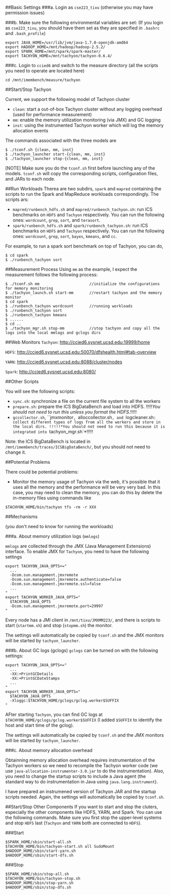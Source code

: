 ##Basic Settings
###a. Login as `cse223_tixu` 
(otherwise you may have permission issues)

###b. Make sure the following environmental variables are set:
(If you login as `cse223_tixu`, you should have them set as they are specified in `.bashrc` and `.bash_profile`)
```
export JAVA_HOME=/usr/lib/jvm/java-1.7.0-openjdk-amd64
export HADOOP_HOME=/mnt/hadoop/hadoop-2.5.2/
export SPARK_HOME=/mnt/spark/spark-master/
export TACHYON_HOME=/mnt/tachyon/tachyon-0.6.4/
```

###c. Login to `ccied6` and switch to the measure directory
(all the scripts you need to operate are located here)
```
cd /mnt/imembench/measure/tachyon
```

##Start/Stop Tachyon

Current, we support the following model of Tachyon cluster

- `clean`: start a out-of-box Tachyon cluster without any logging overhead (used for performance measurement)
- `mm`: enable the memory utilization monitoring (via JMX) and GC logging
- `inst`: using the instrumented Tachyon worker which will log the memory allocation events 

The commands associated with the three models are
```
$ ./tconf.sh {clean, mm, inst}                
$ ./tachyon_launcher start-{clean, mm, inst}  
$ ./tachyon_launcher stop-{clean, mm, inst}
```
[NOTE] Make sure you do the `tconf.sh` first before launching any of the models. `tconf.sh` will copy the corresponding scripts, configuration files, and JARs to each node.

##Run Workloads
Therea are two subdirs, `spark` and `mapred` containing the scripts to run the Spark and MapReduce workloads correspondingly. The scripts ars:
- `mapred/runbench_hdfs.sh` and `mapred/runbench_tachyon.sh`: run ICS benchmarks on `HDFS` and `Tachyon` respectively. You can run the following ones: `wordcount`, `grep`, `sort`, and `terasort`.
- `spark/runbench_hdfs.sh` and `spark/runbench_tachyon.sh`: run ICS benchmarks on `HDFS` and `Tachyon` respectively. You can run the following ones: `wordcount`, `grep`, `sort`, `bayes`, `kmeans`, and `cc`.

For example, to run a spark sort benchmark on top of Tachyon, you can do,
```
$ cd spark
$ ./runbench_tachyon sort     
```

##Measurement Process
Using `mm` as the example, I expect the measurement follows the following process:
```
$ ./tconf.sh mm                      //initialize the configurations for memory monitoring
$ ./tachyon_launch.sh start-mm       //restart tachyon and the memory monitor
$ cd spark  
$ ./runbench_tachyon wordcount       //running workloads
$ ./runbench_tachyon sort  
$ ./runbench_tachyon kmeans  
$ ......
$ cd ..
$ ./tachyon_mgr.sh stop-mm           //stop tachyon and copy all the logs into the local mmlogs and gclogs dirs
```

##Web Monitors
`Tachyon`: http://ccied6.sysnet.ucsd.edu:19999/home

`HDFS`: http://ccied6.sysnet.ucsd.edu:50070/dfshealth.html#tab-overview

`YARN`: http://ccied6.sysnet.ucsd.edu:8088/cluster/nodes

`Spark`: http://ccied6.sysnet.ucsd.edu:8080/

##Other Scripts

You will see the following scripts:
- `sync.sh`: synchronize a file on the current file system to all the workers
- `prepare.sh`: prepare the ICS BigDataBench and load into HDFS. !!!!!*You should not need to run this unless you format the HDFS.*!!!!!
- `gccollector.sh`, ``jmxmonitor`, `alloccollector.sh`, and `logcleaner.sh`: collect different types of logs from all the workers and store in the local dirs. !!!!!*You should not need to run this because it is integrated into `tachyon_mgr.sh`*!!!!!

Note: the ICS BigDataBench is located in `/mnt/imembench/traces/ICSBigDataBench/`, but you should not need to change it.


##Potential Problems

There could be potential problems:
- Monitor the memory usage of Tachyon via the web, it's possible that it uses all the memory and the performance will be very very bad. In this case, you may need to clean the memory, you can do this by delete the in-memory files using commands like
```
$TACHYON_HOME/bin/tachyon tfs -rm -r XXX
```

##Mechanisms 

(you don't need to know for running the workloads)

###a. About memory utilization logs (`mmlogs`)

`mmlogs` are collected through the JMX (Java Management Extensions) interface. To enable JMX for `Tachyon`, you need to
have the following settings
```
export TACHYON_JAVA_OPTS+="
  ...
  -Dcom.sun.management.jmxremote
  -Dcom.sun.management.jmxremote.authenticate=false
  -Dcom.sun.management.jmxremote.ssl=false
  ...
"
export TACHYON_WORKER_JAVA_OPTS="
  $TACHYON_JAVA_OPTS
  -Dcom.sun.management.jmxremote.port=29997
"
```
Every node has a JMI client in ```/mnt/tixu/JMXMM223/```, and there is scripts to start (```startmm.sh```) and stop (```stopmm.sh```) the monitor. 

The settings will automatically be copied by `tconf.sh` and the JMX monitors will be started by `tachyon_launcher`.

###b. About GC logs (gclogs)
`gclogs` can be turned on with the following settings:
```
export TACHYON_JAVA_OPTS+="
  ...
  -XX:+PrintGCDetails
  -XX:+PrintGCDateStamps
  ...
"
export TACHYON_WORKER_JAVA_OPTS="
  $TACHYON_JAVA_OPTS
  -Xloggc:$TACHYON_HOME/gclogs/gclog.worker$SUFFIX
"
```
AFter starting `Tachyon`, you can find GC logs at `$TACHYON_HOME/gclogs/gclog.worker$SUFFIX` (I added `$SUFFIX` to identify the host and start time of the gclog).

The settings will automatically be copied by `tconf.sh` and the JMX monitors will be started by `tachyon_launcher`.

###c. About memory allocation overhead 

Obtainning memory allocation overhead requires instrumentation of the Tachyon workers so we need to recompile the Tachyon worker code (we use `java-allocation-instrumenter-3.0.jar` to do the instrumentation). Also, you need to change the startup scripts to include a Java agent (the standard way to do instrumentation in Java using `java.lang.instrument`).

I have prepared an instrumened version of Tachyon JAR and the startup scripts needed. Again, the settings will automatically be copied by `tconf.sh`.

##Start/Stop Other Components
If you want to start and stop the cluters, especially the other components like HDFS, YARN, and Spark. You can use the following commands. Make sure you first stop the upper-level systems and stop `HDFS` last (`Tachyon` and `YARN` both are connected to `HDFS`).

###Start
```
$SPARK_HOME/sbin/start-all.sh
$TACHYON_HOME/bin/tachyon-start.sh all SudoMount
$HADOOP_HOME/sbin/start-yarn.sh
$HADOOP_HOME/sbin/start-dfs.sh
```
###Stop
```
$SPARK_HOME/sbin/stop-all.sh
$TACHYON_HOME/bin/tachyon-stop.sh
$HADOOP_HOME/sbin/stop-yarn.sh
$HADOOP_HOME/sbin/stop-dfs.sh
```


